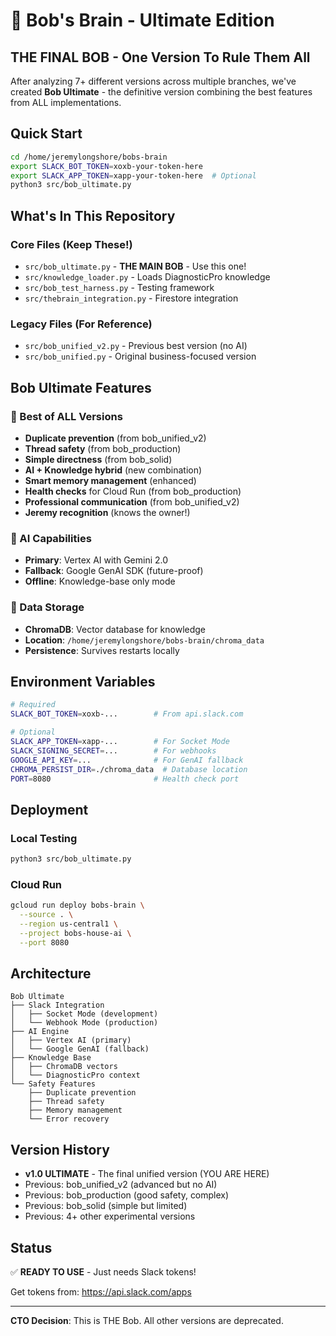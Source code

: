 # 🤖 Bob's Brain - Ultimate Edition

## THE FINAL BOB - One Version To Rule Them All

After analyzing 7+ different versions across multiple branches, we've created **Bob Ultimate** - the definitive version combining the best features from ALL implementations.

## Quick Start

```bash
cd /home/jeremylongshore/bobs-brain
export SLACK_BOT_TOKEN=xoxb-your-token-here
export SLACK_APP_TOKEN=xapp-your-token-here  # Optional
python3 src/bob_ultimate.py
```

## What's In This Repository

### Core Files (Keep These!)
- `src/bob_ultimate.py` - **THE MAIN BOB** - Use this one!
- `src/knowledge_loader.py` - Loads DiagnosticPro knowledge
- `src/bob_test_harness.py` - Testing framework
- `src/thebrain_integration.py` - Firestore integration

### Legacy Files (For Reference)
- `src/bob_unified_v2.py` - Previous best version (no AI)
- `src/bob_unified.py` - Original business-focused version

## Bob Ultimate Features

### 🎯 Best of ALL Versions
- **Duplicate prevention** (from bob_unified_v2)
- **Thread safety** (from bob_production)
- **Simple directness** (from bob_solid)
- **AI + Knowledge hybrid** (new combination)
- **Smart memory management** (enhanced)
- **Health checks** for Cloud Run (from bob_production)
- **Professional communication** (from bob_unified_v2)
- **Jeremy recognition** (knows the owner!)

### 🤖 AI Capabilities
- **Primary**: Vertex AI with Gemini 2.0
- **Fallback**: Google GenAI SDK (future-proof)
- **Offline**: Knowledge-base only mode

### 💾 Data Storage
- **ChromaDB**: Vector database for knowledge
- **Location**: `/home/jeremylongshore/bobs-brain/chroma_data`
- **Persistence**: Survives restarts locally

## Environment Variables

```bash
# Required
SLACK_BOT_TOKEN=xoxb-...        # From api.slack.com

# Optional
SLACK_APP_TOKEN=xapp-...        # For Socket Mode
SLACK_SIGNING_SECRET=...        # For webhooks
GOOGLE_API_KEY=...              # For GenAI fallback
CHROMA_PERSIST_DIR=./chroma_data  # Database location
PORT=8080                       # Health check port
```

## Deployment

### Local Testing
```bash
python3 src/bob_ultimate.py
```

### Cloud Run
```bash
gcloud run deploy bobs-brain \
  --source . \
  --region us-central1 \
  --project bobs-house-ai \
  --port 8080
```

## Architecture

```
Bob Ultimate
├── Slack Integration
│   ├── Socket Mode (development)
│   └── Webhook Mode (production)
├── AI Engine
│   ├── Vertex AI (primary)
│   └── Google GenAI (fallback)
├── Knowledge Base
│   ├── ChromaDB vectors
│   └── DiagnosticPro context
└── Safety Features
    ├── Duplicate prevention
    ├── Thread safety
    ├── Memory management
    └── Error recovery
```

## Version History

- **v1.0 ULTIMATE** - The final unified version (YOU ARE HERE)
- Previous: bob_unified_v2 (advanced but no AI)
- Previous: bob_production (good safety, complex)
- Previous: bob_solid (simple but limited)
- Previous: 4+ other experimental versions

## Status

✅ **READY TO USE** - Just needs Slack tokens!

Get tokens from: https://api.slack.com/apps

---

**CTO Decision**: This is THE Bob. All other versions are deprecated.
